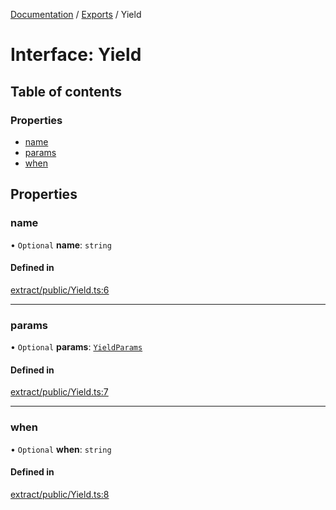 [Documentation](../README.md) / [Exports](../modules.md) / Yield

# Interface: Yield

## Table of contents

### Properties

- [name](Yield.md#name)
- [params](Yield.md#params)
- [when](Yield.md#when)

## Properties

### name

• `Optional` **name**: `string`

#### Defined in

[extract/public/Yield.ts:6](https://github.com/dtempx/syphonx-core/blob/f3a2392/extract/public/Yield.ts#L6)

___

### params

• `Optional` **params**: [`YieldParams`](YieldParams.md)

#### Defined in

[extract/public/Yield.ts:7](https://github.com/dtempx/syphonx-core/blob/f3a2392/extract/public/Yield.ts#L7)

___

### when

• `Optional` **when**: `string`

#### Defined in

[extract/public/Yield.ts:8](https://github.com/dtempx/syphonx-core/blob/f3a2392/extract/public/Yield.ts#L8)
